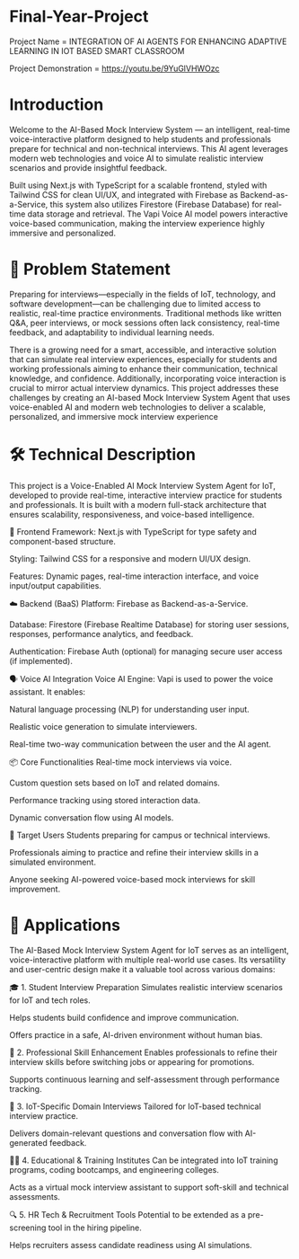 # Final-Year-Project
Project Name =  INTEGRATION OF AI AGENTS FOR ENHANCING ADAPTIVE LEARNING IN IOT  BASED SMART CLASSROOM

Project Demonstration = https://youtu.be/9YuGlVHWOzc

# Introduction
Welcome to the AI-Based Mock Interview System — an intelligent, real-time voice-interactive platform designed to help students and professionals prepare for technical and non-technical interviews. This AI agent leverages modern web technologies and voice AI to simulate realistic interview scenarios and provide insightful feedback.

Built using Next.js with TypeScript for a scalable frontend, styled with Tailwind CSS for clean UI/UX, and integrated with Firebase as Backend-as-a-Service, this system also utilizes Firestore (Firebase Database) for real-time data storage and retrieval. The Vapi Voice AI model powers interactive voice-based communication, making the interview experience highly immersive and personalized.

# 🧠 Problem Statement
Preparing for interviews—especially in the fields of IoT, technology, and software development—can be challenging due to limited access to realistic, real-time practice environments. Traditional methods like written Q&A, peer interviews, or mock sessions often lack consistency, real-time feedback, and adaptability to individual learning needs.

There is a growing need for a smart, accessible, and interactive solution that can simulate real interview experiences, especially for students and working professionals aiming to enhance their communication, technical knowledge, and confidence. Additionally, incorporating voice interaction is crucial to mirror actual interview dynamics.
This project addresses these challenges by creating an AI-based Mock Interview System Agent that uses voice-enabled AI and modern web technologies to deliver a scalable, personalized, and immersive mock interview experience

# 🛠️ Technical Description
This project is a Voice-Enabled AI Mock Interview System Agent for IoT, developed to provide real-time, interactive interview practice for students and professionals. It is built with a modern full-stack architecture that ensures scalability, responsiveness, and voice-based intelligence.

🔧 Frontend
Framework: Next.js with TypeScript for type safety and component-based structure.

Styling: Tailwind CSS for a responsive and modern UI/UX design.

Features: Dynamic pages, real-time interaction interface, and voice input/output capabilities.

☁️ Backend (BaaS)
Platform: Firebase as Backend-as-a-Service.

Database: Firestore (Firebase Realtime Database) for storing user sessions, responses, performance analytics, and feedback.

Authentication: Firebase Auth (optional) for managing secure user access (if implemented).

🗣️ Voice AI Integration
Voice AI Engine: Vapi is used to power the voice assistant. It enables:

Natural language processing (NLP) for understanding user input.

Realistic voice generation to simulate interviewers.

Real-time two-way communication between the user and the AI agent.

📦 Core Functionalities
Real-time mock interviews via voice.

Custom question sets based on IoT and related domains.

Performance tracking using stored interaction data.

Dynamic conversation flow using AI models.

📱 Target Users
Students preparing for campus or technical interviews.

Professionals aiming to practice and refine their interview skills in a simulated environment.

Anyone seeking AI-powered voice-based mock interviews for skill improvement.

# 🚀 Applications
The AI-Based Mock Interview System Agent for IoT serves as an intelligent, voice-interactive platform with multiple real-world use cases. Its versatility and user-centric design make it a valuable tool across various domains:

🎓 1. Student Interview Preparation
Simulates realistic interview scenarios for IoT and tech roles.

Helps students build confidence and improve communication.

Offers practice in a safe, AI-driven environment without human bias.

💼 2. Professional Skill Enhancement
Enables professionals to refine their interview skills before switching jobs or appearing for promotions.

Supports continuous learning and self-assessment through performance tracking.

📡 3. IoT-Specific Domain Interviews
Tailored for IoT-based technical interview practice.

Delivers domain-relevant questions and conversation flow with AI-generated feedback.

🧑‍🏫 4. Educational & Training Institutes
Can be integrated into IoT training programs, coding bootcamps, and engineering colleges.

Acts as a virtual mock interview assistant to support soft-skill and technical assessments.

🔍 5. HR Tech & Recruitment Tools
Potential to be extended as a pre-screening tool in the hiring pipeline.

Helps recruiters assess candidate readiness using AI simulations.
